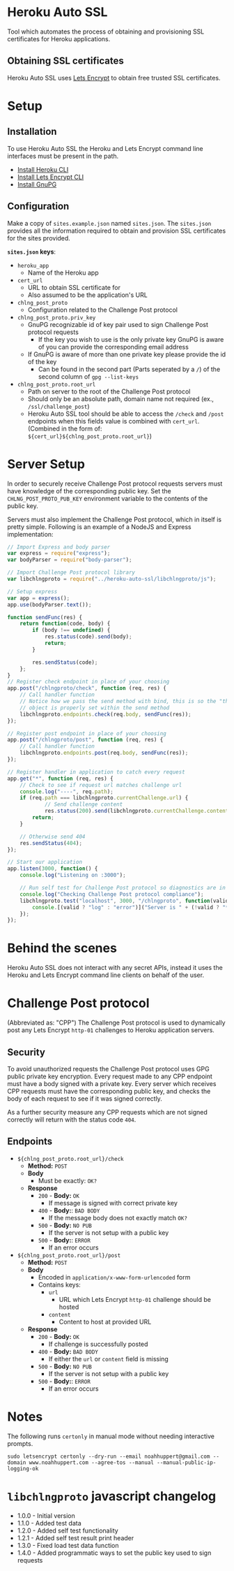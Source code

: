 # Heroku Auto SSL
Tool which automates the process of obtaining and provisioning SSL certificates for Heroku applications.

## Obtaining SSL certificates
Heroku Auto SSL uses [Lets Encrypt](https://letsencrypt.org/) to obtain free trusted SSL certificates.

# Setup
## Installation
To use Heroku Auto SSL the Heroku and Lets Encrypt command line interfaces must be present in the path.

- [Install Heroku CLI](https://devcenter.heroku.com/articles/heroku-command-line)
- [Install Lets Encrypt CLI](https://certbot.eff.org)
- [Install GnuPG](https://www.gnupg.org/download/index.html)

## Configuration
Make a copy of `sites.example.json` named `sites.json`.
The `sites.json` provides all the information required to obtain and provision SSL certificates for the sites provided.

**`sites.json` keys**:
- `heroku_app`
    - Name of the Heroku app
- `cert_url`
    - URL to obtain SSL certificate for
    - Also assumed to be the application's URL
- `chlng_post_proto`
    - Configuration related to the Challenge Post protocol
- `chlng_post_proto.priv_key`
    - GnuPG recognizable id of key pair used to sign Challenge Post protocol requests
        - If the key you wish to use is the only private key GnuPG is aware of you can provide the corresponding email address
	- If GnuPG is aware of more than one private key please provide the id of the key
	    - Can be found in the second part (Parts seperated by a `/`) of the second column of `gpg --list-keys`
- `chlng_post_proto.root_url`
    - Path on server to the root of the Challenge Post protocol
    - Should only be an absolute path, domain name not required (ex., `/ssl/challenge_post`)
    - Heroku Auto SSL tool should be able to access the `/check` and `/post` endpoints when this fields value is
    combined with `cert_url`. (Combined in the form of: `${cert_url}${chlng_post_proto.root_url}`)

# Server Setup
In order to securely receive Challenge Post protocol requests servers must have knowledge of the corresponding public
key. Set the `CHLNG_POST_PROTO_PUB_KEY` environment variable to the contents of the public key.

Servers must also implement the Challenge Post protocol, which in itself is pretty simple. Following is an example of a
NodeJS and Express implementation:

```js
// Import Express and body parser
var express = require("express");
var bodyParser = require("body-parser");

// Import Challenge Post protocol library
var libchlngproto = require("../heroku-auto-ssl/libchlngproto/js");

// Setup express
var app = express();
app.use(bodyParser.text());

function sendFunc(res) {
	return function(code, body) {
		if (body !== undefined) {
			res.status(code).send(body);
			return;
		}

		res.sendStatus(code);
	};
}
// Register check endpoint in place of your choosing
app.post("/chlngproto/check", function (req, res) {
    // Call handler function
    // Notice how we pass the send method with bind, this is so the "this"
    // object is properly set within the send method
    libchlngproto.endpoints.check(req.body, sendFunc(res));
});

// Register post endpoint in place of your choosing
app.post("/chlngproto/post", function (req, res) {
    // Call handler function
    libchlngproto.endpoints.post(req.body, sendFunc(res));
});

// Register handler in application to catch every request
app.get("*", function (req, res) {
    // Check to see if request url matches challenge url
    console.log("----", req.path);
    if (req.path === libchlngproto.currentChallenge.url) {
            // Send challenge content
            res.status(200).send(libchlngproto.currentChallenge.content);
	    return;
    }

    // Otherwise send 404
    res.sendStatus(404);
});

// Start our application
app.listen(3000, function() {
	console.log("Listening on :3000");

	// Run self test for Challenge Post protocol so diagnostics are in log for future use
	console.log("Checking Challenge Post protocol compliance");
	libchlngproto.test("localhost", 3000, "/chlngproto", function(valid, results) {
        console.[(valid ? "log" : "error")]("Server is " + (!valid ? "**not** " : "") + "Challenge Post protocol compliant");
	});
});
```

# Behind the scenes
Heroku Auto SSL does not interact with any secret APIs, instead it uses the Heroku and Lets Encrypt command line
clients on behalf of the user.

# Challenge Post protocol
(Abbreviated as: "CPP")
The Challenge Post protocol is used to dynamically post any Lets Encrypt `http-01` challenges to Heroku application
servers.

## Security
To avoid unauthorized requests the Challenge Post protocol uses GPG public private key encryption. Every request made to
any CPP endpoint must have a body signed with a private key. Every server which receives CPP requests must have the
corresponding public key, and checks the body of each request to see if it was signed correctly.

As a further security measure any CPP requests which are not signed correctly will return with the status code `404`.

## Endpoints
- `${chlng_post_proto.root_url}/check`
    - **Method:** `POST`
    - **Body**
        - Must be exactly: `OK?`
    - **Response**
        - `200` - **Body:** `OK`
            - If message is signed with correct private key
        - `400` - **Body:**: `BAD BODY`
            - If the message body does not exactly match `OK?`
        - `500` - **Body:** `NO PUB`
            - If the server is not setup with a public key
        - `500` - **Body:**: `ERROR`
            - If an error occurs
- `${chlng_post_proto.root_url}/post`
    - **Method:** `POST`
    - **Body**
        - Encoded in `application/x-www-form-urlencoded` form
        - Contains keys:
            - `url`
                - URL which Lets Encrypt `http-01` challenge should be hosted
            - `content`
                - Content to host at provided URL
    - **Response**
        - `200` - **Body:** `OK`
            - If challenge is successfully posted
        - `400` - **Body:** `BAD BODY`
            - If either the `url` or `content` field is missing
        - `500` - **Body:** `NO PUB`
            - If the server is not setup with a public key
        - `500` - **Body:**: `ERROR`
            - If an error occurs

# Notes
The following runs `certonly` in manual mode without needing interactive prompts.  

```
sudo letsencrypt certonly --dry-run --email noahhuppert@gmail.com --domain www.noahhuppert.com --agree-tos --manual --manual-public-ip-logging-ok
```

# `libchlngproto` javascript changelog
- 1.0.0 - Initial version
- 1.1.0 - Added test data
- 1.2.0 - Added self test functionality
- 1.2.1 - Added self test result print header
- 1.3.0 - Fixed load test data function
- 1.4.0 - Added programmatic ways to set the public key used to sign requests
